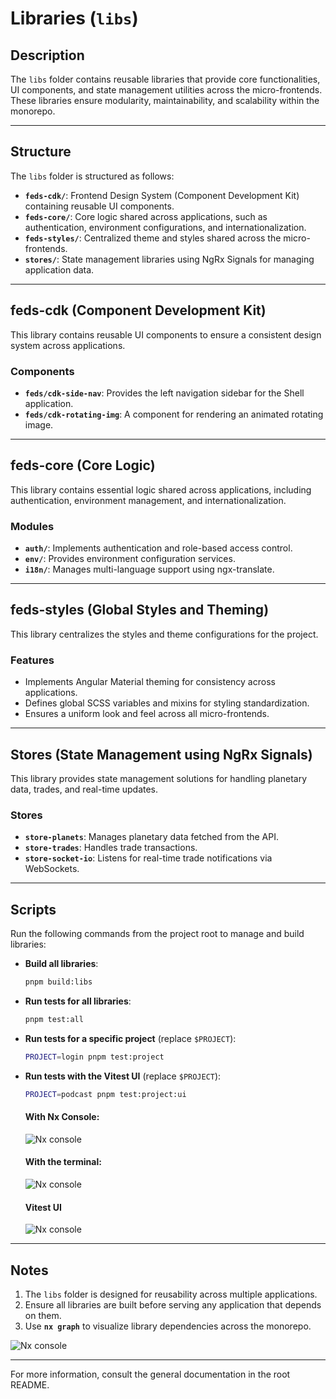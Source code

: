 # Libraries (`libs`)

## Description
The `libs` folder contains reusable libraries that provide core functionalities, UI components, and state management utilities across the micro-frontends. These libraries ensure modularity, maintainability, and scalability within the monorepo.

---

## Structure
The `libs` folder is structured as follows:

- **`feds-cdk/`**: Frontend Design System (Component Development Kit) containing reusable UI components.
- **`feds-core/`**: Core logic shared across applications, such as authentication, environment configurations, and internationalization.
- **`feds-styles/`**: Centralized theme and styles shared across the micro-frontends.
- **`stores/`**: State management libraries using NgRx Signals for managing application data.

---

## **feds-cdk (Component Development Kit)**
This library contains reusable UI components to ensure a consistent design system across applications.

### Components
- **`feds/cdk-side-nav`**: Provides the left navigation sidebar for the Shell application.
- **`feds/cdk-rotating-img`**: A component for rendering an animated rotating image.

---

## **feds-core (Core Logic)**
This library contains essential logic shared across applications, including authentication, environment management, and internationalization.

### Modules
- **`auth/`**: Implements authentication and role-based access control.
- **`env/`**: Provides environment configuration services.
- **`i18n/`**: Manages multi-language support using ngx-translate.


---

## **feds-styles (Global Styles and Theming)**
This library centralizes the styles and theme configurations for the project.

### Features
- Implements Angular Material theming for consistency across applications.
- Defines global SCSS variables and mixins for styling standardization.
- Ensures a uniform look and feel across all micro-frontends.

---

## **Stores (State Management using NgRx Signals)**
This library provides state management solutions for handling planetary data, trades, and real-time updates.

### Stores
- **`store-planets`**: Manages planetary data fetched from the API.
- **`store-trades`**: Handles trade transactions.
- **`store-socket-io`**: Listens for real-time trade notifications via WebSockets.

---

## Scripts
Run the following commands from the project root to manage and build libraries:

- **Build all libraries**:
  ```bash
  pnpm build:libs
  ```

- **Run tests for all libraries**:
  ```bash
  pnpm test:all
  ```

- **Run tests for a specific project** (replace `$PROJECT`):
  ```bash
  PROJECT=login pnpm test:project
  ```
- **Run tests with the Vitest UI** (replace `$PROJECT`):
  ```bash
  PROJECT=podcast pnpm test:project:ui
  ```

  #### **With Nx Console**:

  ![Nx console](../../readme-helpers/assets/images/vitest-ui-nx-console.gif)

  #### **With the terminal**:

  ![Nx console](../../readme-helpers/assets/images/vitest-ui-terminal.gif)

  #### **Vitest UI**

  ![Nx console](../../readme-helpers/assets/images/vitest-ui-dashboard.gif)

---

## Notes
1. The `libs` folder is designed for reusability across multiple applications.
2. Ensure all libraries are built before serving any application that depends on them.
3. Use **`nx graph`** to visualize library dependencies across the monorepo.


![Nx console](../../readme-helpers/assets/images/nx-use.gif)

---
For more information, consult the general documentation in the root README.
